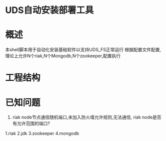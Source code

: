 UDS自动安装部署工具
==

概述
=
本shell脚本用于自动化安装基础软件以支持UDS_FS正常运行
根据配置文件配置,理论上允许N个riak,N个Mongodb,N个zookeeper,配置执行

工程结构
=

已知问题
=
1. riak node节点通信随机端口,未加入防火墙允许规则,无法通信, riak node是否有允许范围的端口?



1.riak
2.jdk
3.zookeeper
4.mongodb 
